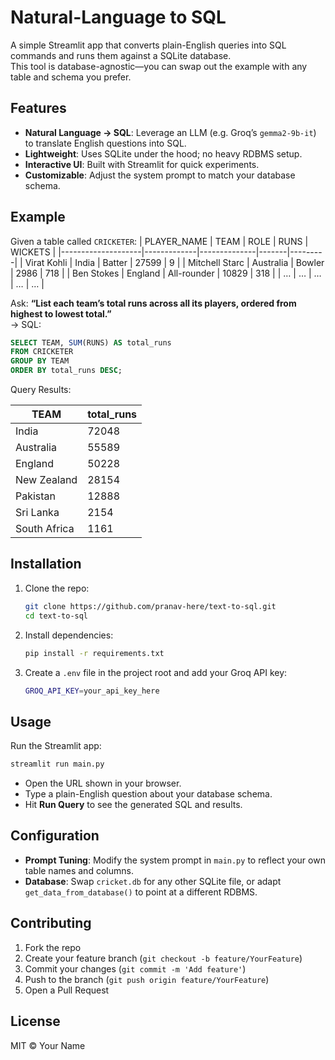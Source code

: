 # Natural-Language to SQL

A simple Streamlit app that converts plain-English queries into SQL commands and runs them against a SQLite database.  
This tool is database-agnostic—you can swap out the example with any table and schema you prefer.

## Features

- **Natural Language → SQL**: Leverage an LLM (e.g. Groq’s `gemma2-9b-it`) to translate English questions into SQL.
- **Lightweight**: Uses SQLite under the hood; no heavy RDBMS setup.
- **Interactive UI**: Built with Streamlit for quick experiments.
- **Customizable**: Adjust the system prompt to match your database schema.

## Example

Given a table called `CRICKETER`:
| PLAYER_NAME        | TEAM        | ROLE         | RUNS  | WICKETS |
|--------------------|-------------|--------------|-------|---------|
| Virat Kohli        | India       | Batter       | 27599 | 9       |
| Mitchell Starc     | Australia   | Bowler       |  2986 | 718     |
| Ben Stokes         | England     | All-rounder  | 10829 | 318     |
| …                  | …           | …            |   …   | …       |

Ask: **“List each team’s total runs across all its players, ordered from highest to lowest total.”**  
→ SQL:
```sql
SELECT TEAM, SUM(RUNS) AS total_runs
FROM CRICKETER
GROUP BY TEAM
ORDER BY total_runs DESC;
```

Query Results:

| TEAM        | total_runs |
|-------------|------------|
| India       |      72048 |
| Australia   |      55589 |
| England     |      50228 |
| New Zealand |      28154 |
| Pakistan    |      12888 |
| Sri Lanka   |       2154 |
| South Africa|       1161 |

## Installation

1. Clone the repo:
   ```bash
   git clone https://github.com/pranav-here/text-to-sql.git
   cd text-to-sql
   ```

2. Install dependencies:
   ```bash
   pip install -r requirements.txt
   ```

3. Create a `.env` file in the project root and add your Groq API key:
   ```bash
   GROQ_API_KEY=your_api_key_here
   ```

## Usage

Run the Streamlit app:
```bash
streamlit run main.py
```

- Open the URL shown in your browser.
- Type a plain-English question about your database schema.
- Hit **Run Query** to see the generated SQL and results.

## Configuration

- **Prompt Tuning**: Modify the system prompt in `main.py` to reflect your own table names and columns.
- **Database**: Swap `cricket.db` for any other SQLite file, or adapt `get_data_from_database()` to point at a different RDBMS.

## Contributing

1. Fork the repo  
2. Create your feature branch (`git checkout -b feature/YourFeature`)  
3. Commit your changes (`git commit -m 'Add feature'`)  
4. Push to the branch (`git push origin feature/YourFeature`)  
5. Open a Pull Request  

## License

MIT © Your Name
